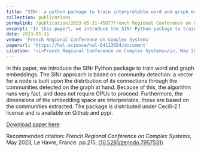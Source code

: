 ```yaml
---
title: "SINr: a python package to train interpretable word and graph embeddings"
collection: publications
permalink: /publication/2023-05-31-45077French Regional Conference on Complex Systems
excerpt: 'In this paper\, we introduce the SINr Python package to train word and graph embeddings. The SINr approach is based on community detection: a vector for a node is built upon the distribution of its connections through the communities detected on the graph at hand. Because of this\, the algorithm runs very fast\, and does not require GPUs to proceed. Furthermore\, the dimensions of the embedding space are interpretable\, those are based on the communities extracted. The package is distributed under Cecill-2.1 license and is available on Github and pypi.'
date: 2023-05-31
venue: 'French Regional Conference on Complex Systems'
paperurl: 'https://hal.science/hal-04113024/document'
citation: '<i>French Regional Conference on Complex Systems</i>, May 2023, Le Havre, France. pp.215, <a target=&quot;_blank&quot; href=&quot;https://dx.doi.org/10.5281/zenodo.7957531&quot;>&amp;#x27E8;10.5281/zenodo.7957531&amp;#x27E9;</a>'
---
```

In this paper\, we introduce the SINr Python package to train word and graph embeddings. The SINr approach is based on community detection: a vector for a node is built upon the distribution of its connections through the communities detected on the graph at hand. Because of this\, the algorithm runs very fast\, and does not require GPUs to proceed. Furthermore\, the dimensions of the embedding space are interpretable\, those are based on the communities extracted. The package is distributed under Cecill-2.1 license and is available on Github and pypi.

[Download paper here](https://hal.science/hal-04113024/document)

Recommended citation: <i>French Regional Conference on Complex Systems</i>, May 2023, Le Havre, France. pp.215, <a target="_blank" href="https://dx.doi.org/10.5281/zenodo.7957531">&#x27E8;10.5281/zenodo.7957531&#x27E9;</a>